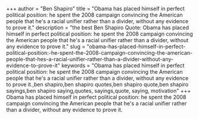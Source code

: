 +++
author = "Ben Shapiro"
title = "Obama has placed himself in perfect political position: he spent the 2008 campaign convincing the American people that he's a racial unifier rather than a divider, without any evidence to prove it."
description = "the best Ben Shapiro Quote: Obama has placed himself in perfect political position: he spent the 2008 campaign convincing the American people that he's a racial unifier rather than a divider, without any evidence to prove it."
slug = "obama-has-placed-himself-in-perfect-political-position:-he-spent-the-2008-campaign-convincing-the-american-people-that-hes-a-racial-unifier-rather-than-a-divider-without-any-evidence-to-prove-it"
keywords = "Obama has placed himself in perfect political position: he spent the 2008 campaign convincing the American people that he's a racial unifier rather than a divider, without any evidence to prove it.,ben shapiro,ben shapiro quotes,ben shapiro quote,ben shapiro sayings,ben shapiro saying,quotes, sayings,quote, saying, motivation"
+++
Obama has placed himself in perfect political position: he spent the 2008 campaign convincing the American people that he's a racial unifier rather than a divider, without any evidence to prove it.
